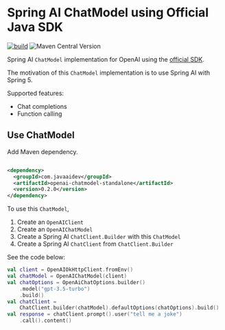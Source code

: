 # Spring AI ChatModel using Official Java SDK

[![build](https://github.com/JavaAIDev/openai-chatmodel-standalone/actions/workflows/build.yaml/badge.svg)](https://github.com/JavaAIDev/openai-chatmodel-standalone/actions/workflows/build.yaml)
![Maven Central Version](https://img.shields.io/maven-central/v/com.javaaidev/openai-chatmodel-standalone)


Spring AI `ChatModel` implementation for OpenAI using
the [official SDK](https://github.com/openai/openai-java).

The motivation of this `ChatModel` implementation is to use Spring AI with Spring 5.

Supported features:

- Chat completions
- Function calling

## Use ChatModel

Add Maven dependency.

```xml

<dependency>
  <groupId>com.javaaidev</groupId>
  <artifactId>openai-chatmodel-standalone</artifactId>
  <version>0.2.0</version>
</dependency>
```

To use this `ChatModel`,

1. Create an `OpenAIClient`
2. Create an `OpenAIChatModel`
3. Create a Spring AI `ChatClient.Builder` with this `ChatModel`
4. Create a Spring AI `ChatClient` from `ChatClient.Builder`

See the code below:

```kotlin
val client = OpenAIOkHttpClient.fromEnv()
val chatModel = OpenAIChatModel(client)
val chatOptions = OpenAiChatOptions.builder()
    .model("gpt-3.5-turbo")
    .build()
val chatClient =
    ChatClient.builder(chatModel).defaultOptions(chatOptions).build()
val response = chatClient.prompt().user("tell me a joke")
    .call().content()
```

